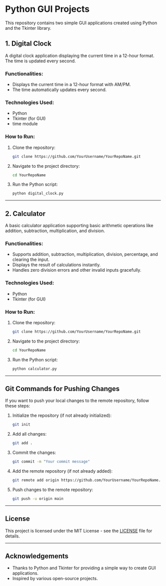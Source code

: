 # Python GUI Projects 

This repository contains two simple GUI applications created using Python and the Tkinter library.

## 1. Digital Clock

A digital clock application displaying the current time in a 12-hour format. The time is updated every second.

### Functionalities:
- Displays the current time in a 12-hour format with AM/PM.
- The time automatically updates every second.

### Technologies Used:
- Python
- Tkinter (for GUI)
- time module

### How to Run:
1. Clone the repository:
    ```bash
    git clone https://github.com/YourUsername/YourRepoName.git
    ```
2. Navigate to the project directory:
    ```bash
    cd YourRepoName
    ```
3. Run the Python script:
    ```bash
    python digital_clock.py
    ```

---

## 2. Calculator

A basic calculator application supporting basic arithmetic operations like addition, subtraction, multiplication, and division.

### Functionalities:
- Supports addition, subtraction, multiplication, division, percentage, and clearing the input.
- Displays the result of calculations instantly.
- Handles zero division errors and other invalid inputs gracefully.

### Technologies Used:
- Python
- Tkinter (for GUI)

### How to Run:
1. Clone the repository:
    ```bash
    git clone https://github.com/YourUsername/YourRepoName.git
    ```
2. Navigate to the project directory:
    ```bash
    cd YourRepoName
    ```
3. Run the Python script:
    ```bash
    python calculator.py
    ```

---

## Git Commands for Pushing Changes

If you want to push your local changes to the remote repository, follow these steps:

1. Initialize the repository (if not already initialized):
    ```bash
    git init
    ```
2. Add all changes:
    ```bash
    git add .
    ```
3. Commit the changes:
    ```bash
    git commit -m "Your commit message"
    ```
4. Add the remote repository (if not already added):
    ```bash
    git remote add origin https://github.com/YourUsername/YourRepoName.git
    ```
5. Push changes to the remote repository:
    ```bash
    git push -u origin main
    ```

---

## License

This project is licensed under the MIT License - see the [LICENSE](LICENSE) file for details.

---

## Acknowledgements
- Thanks to Python and Tkinter for providing a simple way to create GUI applications.
- Inspired by various open-source projects.
